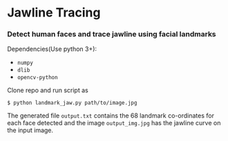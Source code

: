 # Jawline Tracing
### Detect human faces and trace jawline using facial landmarks

Dependencies(Use python 3+):
- `numpy`
- `dlib`
- `opencv-python`

Clone repo and run script as

    $ python landmark_jaw.py path/to/image.jpg

The generated file `output.txt` contains the 68 landmark co-ordinates for each face detected and the image `output_img.jpg` has the jawline curve on the input image.
